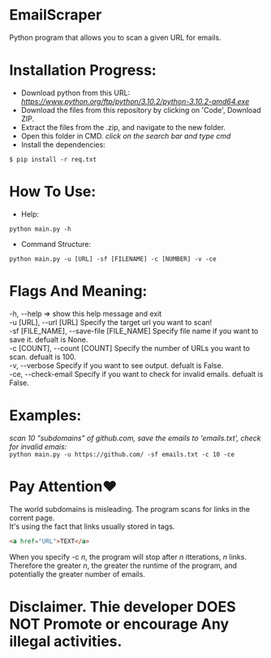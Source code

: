 # EmailScraper
Python program that allows you to scan a given URL for emails.


# Installation Progress:
* Download python from this URL: 
*https://www.python.org/ftp/python/3.10.2/python-3.10.2-amd64.exe*
* Download the files from this repository by clicking on 'Code', Download ZIP.
* Extract the files from the .zip, and navigate to the new folder.
* Open this folder in CMD. *click on the search bar and type cmd*
* Install the dependencies:  
```
$ pip install -r req.txt
```

# How To Use:
* Help:
```
python main.py -h
```
* Command Structure:
```
python main.py -u [URL] -sf [FILENAME] -c [NUMBER] -v -ce
```
# Flags And Meaning:
  -h, --help   =>          show this help message and exit <br>
  -u [URL], --url [URL]     Specify the target url you want to scan! <br>
  -sf [FILE_NAME], --save-file [FILE_NAME]
                        Specify file name if you want to save it. defualt is None.<br>
  -c [COUNT], --count [COUNT]
                        Specify the number of URLs you want to scan. defualt is 100.<br>
  -v, --verbose         Specify if you want to see output. defualt is False.<br>
  -ce, --check-email    Specify if you want to check for invalid emails. defualt is False.<br>
  
# Examples:
*scan 10 "subdomains" of github.com, save the emails to 'emails.txt', check for invalid emais:* <br>
``` python main.py -u https://github.com/ -sf emails.txt -c 10 -ce ```

# Pay Attention❤️
The world subdomains is misleading. The program scans for links in the corrent page.<br>
It's using the fact that links usually stored in <a> tags.<br>
```html
<a href="URL">TEXT</a>
```
When you specify -c *n*, the program will stop after *n* itterations, *n* links.<br>
Therefore the greater *n*, the greater the runtime of the program, and potentially the greater number of emails.

# Disclaimer. Thie developer DOES NOT Promote or encourage Any illegal activities.
